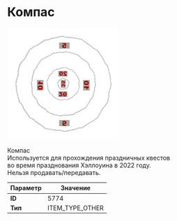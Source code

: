 # Компас

![Item Image](../img/5774.webp?raw=true)

Компас<br>Используется для прохождения праздничных квестов <br>во время празднования Хэллоуина в 2022 году.<br>Нельзя продавать/передавать.


| Параметр | Значение |
|----------|----------|
| **ID** | 5774 |
| **Тип** | ITEM_TYPE_OTHER |

